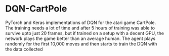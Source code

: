 # DQN-CartPole
PyTorch and Keras implementations of DQN for the atari game CartPole.
The training needs a lot of time and after 5 hours of training was able to survive upto just 20 frames, but if trained on a setup with a decent GPU, the network plays the game better than an average human.
The agent plays randomly for the first 10,000 moves and then starts to train the DQN with the data collected

